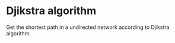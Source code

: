 Djikstra algorithm
====================
  Get the shortest path in a undirected network according to Djikstra algorithm.
